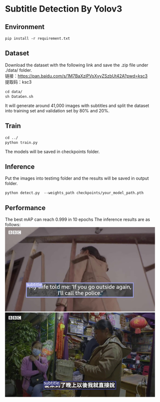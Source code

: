 # Subtitle Detection By Yolov3


## Environment
```commandline
pip install -r requirement.txt
```

## Dataset
Download the dataset with the following link and save the .zip file under ./data/ folder.               
链接：https://pan.baidu.com/s/1M7BaXziPVsXvyZSzbUt42A?pwd=ksc3                   
提取码：ksc3                      
```
cd data/
sh DataGen.sh
```
It will generate around 41,000 images with subtitles and split the dataset into training set and validation set by 80% and 20%.


        

## Train             
```commandline
cd ../
python train.py
```
 The models will be saved in checkpoints folder.                

## Inference           
Put the images into testimg folder and the results will be saved in output folder.
```commandline
python detect.py  --weights_path checkpoints/your_model_path.pth                         
```     

## Performance                
The best mAP can reach 0.999 in 10 epochs
The inference results are as follows:
![output1](https://github.com/cvgroup-erke/YunyingChen/blob/main/yolov3-project/output/BBC_China_17600_1104.png)                               
![output2](https://github.com/cvgroup-erke/YunyingChen/blob/main/yolov3-project/output/BBC_China_18980_270.png)
